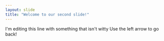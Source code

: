 ```yaml
---
layout: slide
title: "Welcome to our second slide!"
---
```

I'm editing this line with something that isn't witty
Use the left arrow to go back!
